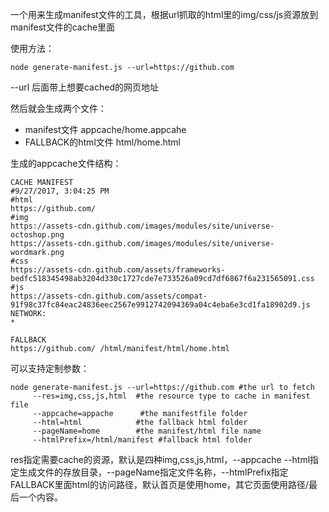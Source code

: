 一个用来生成manifest文件的工具，根据url抓取的html里的img/css/js资源放到manifest文件的cache里面

使用方法：
```shell
node generate-manifest.js --url=https://github.com
```

--url 后面带上想要cached的网页地址

然后就会生成两个文件：
* manifest文件 appcache/home.appcahe
* FALLBACK的html文件 html/home.html

生成的appcache文件结构：
```
CACHE MANIFEST
#9/27/2017, 3:04:25 PM
#html
https://github.com/
#img
https://assets-cdn.github.com/images/modules/site/universe-octoshop.png
https://assets-cdn.github.com/images/modules/site/universe-wordmark.png
#css
https://assets-cdn.github.com/assets/frameworks-bedfc518345498ab3204d330c1727cde7e733526a09cd7df6867f6a231565091.css
#js
https://assets-cdn.github.com/assets/compat-91f98c37fc84eac24836eec2567e9912742094369a04c4eba6e3cd1fa18902d9.js
NETWORK:
*

FALLBACK
https://github.com/ /html/manifest/html/home.html
``` 
可以支持定制参数：
```
node generate-manifest.js --url=https://github.com #the url to fetch
     --res=img,css,js,html  #the resource type to cache in manifest file
     --appcache=appache      #the manifestfile folder
     --html=html            #the fallback html folder
     --pageName=home        #the manifest/html file name
     --htmlPrefix=/html/manifest #fallback html folder
```
res指定需要cache的资源，默认是四种img,css,js,html，--appcache --html指定生成文件的存放目录，--pageName指定文件名称，--htmlPrefix指定FALLBACK里面html的访问路径，默认首页是使用home，其它页面使用路径/最后一个内容。



